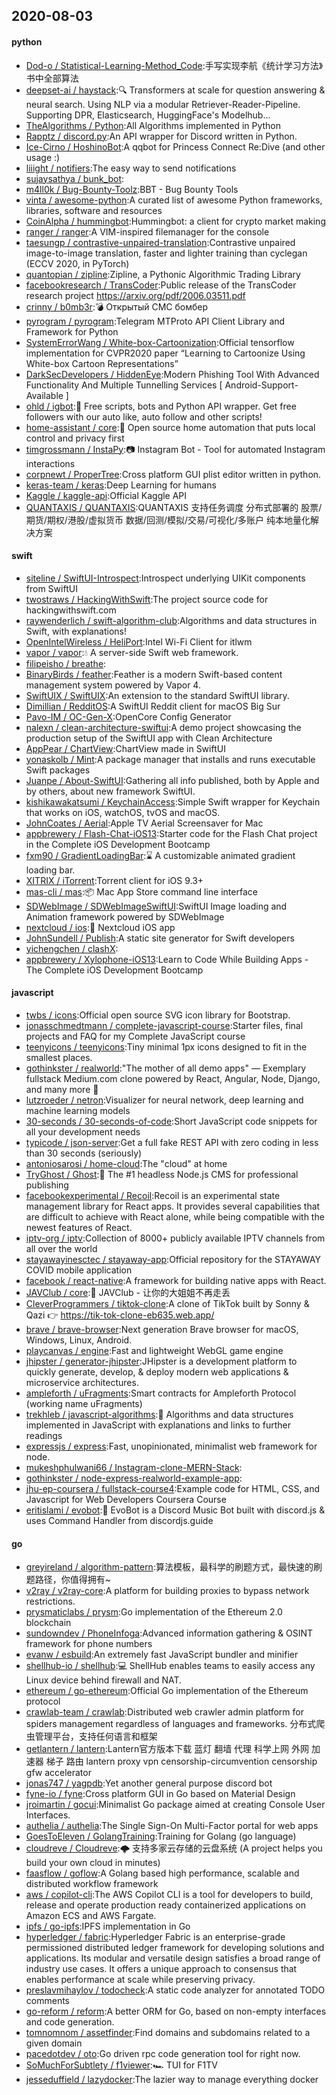 ## 2020-08-03

#### python
* [Dod-o / Statistical-Learning-Method_Code](https://github.com/Dod-o/Statistical-Learning-Method_Code):手写实现李航《统计学习方法》书中全部算法
* [deepset-ai / haystack](https://github.com/deepset-ai/haystack):🔍
Transformers at scale for question answering & neural search. Using NLP via a modular Retriever-Reader-Pipeline. Supporting DPR, Elasticsearch, HuggingFace's Modelhub...
* [TheAlgorithms / Python](https://github.com/TheAlgorithms/Python):All Algorithms implemented in Python
* [Rapptz / discord.py](https://github.com/Rapptz/discord.py):An API wrapper for Discord written in Python.
* [Ice-Cirno / HoshinoBot](https://github.com/Ice-Cirno/HoshinoBot):A qqbot for Princess Connect Re:Dive (and other usage :)
* [liiight / notifiers](https://github.com/liiight/notifiers):The easy way to send notifications
* [sujaysathya / bunk_bot](https://github.com/sujaysathya/bunk_bot):
* [m4ll0k / Bug-Bounty-Toolz](https://github.com/m4ll0k/Bug-Bounty-Toolz):BBT - Bug Bounty Tools
* [vinta / awesome-python](https://github.com/vinta/awesome-python):A curated list of awesome Python frameworks, libraries, software and resources
* [CoinAlpha / hummingbot](https://github.com/CoinAlpha/hummingbot):Hummingbot: a client for crypto market making
* [ranger / ranger](https://github.com/ranger/ranger):A VIM-inspired filemanager for the console
* [taesungp / contrastive-unpaired-translation](https://github.com/taesungp/contrastive-unpaired-translation):Contrastive unpaired image-to-image translation, faster and lighter training than cyclegan (ECCV 2020, in PyTorch)
* [quantopian / zipline](https://github.com/quantopian/zipline):Zipline, a Pythonic Algorithmic Trading Library
* [facebookresearch / TransCoder](https://github.com/facebookresearch/TransCoder):Public release of the TransCoder research project https://arxiv.org/pdf/2006.03511.pdf
* [crinny / b0mb3r](https://github.com/crinny/b0mb3r):💣
Открытый СМС бомбер
* [pyrogram / pyrogram](https://github.com/pyrogram/pyrogram):Telegram MTProto API Client Library and Framework for Python
* [SystemErrorWang / White-box-Cartoonization](https://github.com/SystemErrorWang/White-box-Cartoonization):Official tensorflow implementation for CVPR2020 paper “Learning to Cartoonize Using White-box Cartoon Representations”
* [DarkSecDevelopers / HiddenEye](https://github.com/DarkSecDevelopers/HiddenEye):Modern Phishing Tool With Advanced Functionality And Multiple Tunnelling Services [ Android-Support-Available ]
* [ohld / igbot](https://github.com/ohld/igbot):🐙
Free scripts, bots and Python API wrapper. Get free followers with our auto like, auto follow and other scripts!
* [home-assistant / core](https://github.com/home-assistant/core):🏡
Open source home automation that puts local control and privacy first
* [timgrossmann / InstaPy](https://github.com/timgrossmann/InstaPy):📷
Instagram Bot - Tool for automated Instagram interactions
* [corpnewt / ProperTree](https://github.com/corpnewt/ProperTree):Cross platform GUI plist editor written in python.
* [keras-team / keras](https://github.com/keras-team/keras):Deep Learning for humans
* [Kaggle / kaggle-api](https://github.com/Kaggle/kaggle-api):Official Kaggle API
* [QUANTAXIS / QUANTAXIS](https://github.com/QUANTAXIS/QUANTAXIS):QUANTAXIS 支持任务调度 分布式部署的 股票/期货/期权/港股/虚拟货币 数据/回测/模拟/交易/可视化/多账户 纯本地量化解决方案

#### swift
* [siteline / SwiftUI-Introspect](https://github.com/siteline/SwiftUI-Introspect):Introspect underlying UIKit components from SwiftUI
* [twostraws / HackingWithSwift](https://github.com/twostraws/HackingWithSwift):The project source code for hackingwithswift.com
* [raywenderlich / swift-algorithm-club](https://github.com/raywenderlich/swift-algorithm-club):Algorithms and data structures in Swift, with explanations!
* [OpenIntelWireless / HeliPort](https://github.com/OpenIntelWireless/HeliPort):Intel Wi-Fi Client for itlwm
* [vapor / vapor](https://github.com/vapor/vapor):💧
A server-side Swift web framework.
* [filipeisho / breathe](https://github.com/filipeisho/breathe):
* [BinaryBirds / feather](https://github.com/BinaryBirds/feather):Feather is a modern Swift-based content management system powered by Vapor 4.
* [SwiftUIX / SwiftUIX](https://github.com/SwiftUIX/SwiftUIX):An extension to the standard SwiftUI library.
* [Dimillian / RedditOS](https://github.com/Dimillian/RedditOS):A SwiftUI Reddit client for macOS Big Sur
* [Pavo-IM / OC-Gen-X](https://github.com/Pavo-IM/OC-Gen-X):OpenCore Config Generator
* [nalexn / clean-architecture-swiftui](https://github.com/nalexn/clean-architecture-swiftui):A demo project showcasing the production setup of the SwiftUI app with Clean Architecture
* [AppPear / ChartView](https://github.com/AppPear/ChartView):ChartView made in SwiftUI
* [yonaskolb / Mint](https://github.com/yonaskolb/Mint):A package manager that installs and runs executable Swift packages
* [Juanpe / About-SwiftUI](https://github.com/Juanpe/About-SwiftUI):Gathering all info published, both by Apple and by others, about new framework SwiftUI.
* [kishikawakatsumi / KeychainAccess](https://github.com/kishikawakatsumi/KeychainAccess):Simple Swift wrapper for Keychain that works on iOS, watchOS, tvOS and macOS.
* [JohnCoates / Aerial](https://github.com/JohnCoates/Aerial):Apple TV Aerial Screensaver for Mac
* [appbrewery / Flash-Chat-iOS13](https://github.com/appbrewery/Flash-Chat-iOS13):Starter code for the Flash Chat project in the Complete iOS Development Bootcamp
* [fxm90 / GradientLoadingBar](https://github.com/fxm90/GradientLoadingBar):⌛️
A customizable animated gradient loading bar.
* [XITRIX / iTorrent](https://github.com/XITRIX/iTorrent):Torrent client for iOS 9.3+
* [mas-cli / mas](https://github.com/mas-cli/mas):📦
Mac App Store command line interface
* [SDWebImage / SDWebImageSwiftUI](https://github.com/SDWebImage/SDWebImageSwiftUI):SwiftUI Image loading and Animation framework powered by SDWebImage
* [nextcloud / ios](https://github.com/nextcloud/ios):📱
Nextcloud iOS app
* [JohnSundell / Publish](https://github.com/JohnSundell/Publish):A static site generator for Swift developers
* [yichengchen / clashX](https://github.com/yichengchen/clashX):
* [appbrewery / Xylophone-iOS13](https://github.com/appbrewery/Xylophone-iOS13):Learn to Code While Building Apps - The Complete iOS Development Bootcamp

#### javascript
* [twbs / icons](https://github.com/twbs/icons):Official open source SVG icon library for Bootstrap.
* [jonasschmedtmann / complete-javascript-course](https://github.com/jonasschmedtmann/complete-javascript-course):Starter files, final projects and FAQ for my Complete JavaScript course
* [teenyicons / teenyicons](https://github.com/teenyicons/teenyicons):Tiny minimal 1px icons designed to fit in the smallest places.
* [gothinkster / realworld](https://github.com/gothinkster/realworld):"The mother of all demo apps" — Exemplary fullstack Medium.com clone powered by React, Angular, Node, Django, and many more
🏅
* [lutzroeder / netron](https://github.com/lutzroeder/netron):Visualizer for neural network, deep learning and machine learning models
* [30-seconds / 30-seconds-of-code](https://github.com/30-seconds/30-seconds-of-code):Short JavaScript code snippets for all your development needs
* [typicode / json-server](https://github.com/typicode/json-server):Get a full fake REST API with zero coding in less than 30 seconds (seriously)
* [antoniosarosi / home-cloud](https://github.com/antoniosarosi/home-cloud):The "cloud" at home
* [TryGhost / Ghost](https://github.com/TryGhost/Ghost):👻
The #1 headless Node.js CMS for professional publishing
* [facebookexperimental / Recoil](https://github.com/facebookexperimental/Recoil):Recoil is an experimental state management library for React apps. It provides several capabilities that are difficult to achieve with React alone, while being compatible with the newest features of React.
* [iptv-org / iptv](https://github.com/iptv-org/iptv):Collection of 8000+ publicly available IPTV channels from all over the world
* [stayawayinesctec / stayaway-app](https://github.com/stayawayinesctec/stayaway-app):Official repository for the STAYAWAY COVID mobile application
* [facebook / react-native](https://github.com/facebook/react-native):A framework for building native apps with React.
* [JAVClub / core](https://github.com/JAVClub/core):🔞
JAVClub - 让你的大姐姐不再走丢
* [CleverProgrammers / tiktok-clone](https://github.com/CleverProgrammers/tiktok-clone):A clone of TikTok built by Sonny & Qazi
👉
https://tik-tok-clone-eb635.web.app/
* [brave / brave-browser](https://github.com/brave/brave-browser):Next generation Brave browser for macOS, Windows, Linux, Android.
* [playcanvas / engine](https://github.com/playcanvas/engine):Fast and lightweight WebGL game engine
* [jhipster / generator-jhipster](https://github.com/jhipster/generator-jhipster):JHipster is a development platform to quickly generate, develop, & deploy modern web applications & microservice architectures.
* [ampleforth / uFragments](https://github.com/ampleforth/uFragments):Smart contracts for Ampleforth Protocol (working name uFragments)
* [trekhleb / javascript-algorithms](https://github.com/trekhleb/javascript-algorithms):📝
Algorithms and data structures implemented in JavaScript with explanations and links to further readings
* [expressjs / express](https://github.com/expressjs/express):Fast, unopinionated, minimalist web framework for node.
* [mukeshphulwani66 / Instagram-clone-MERN-Stack](https://github.com/mukeshphulwani66/Instagram-clone-MERN-Stack):
* [gothinkster / node-express-realworld-example-app](https://github.com/gothinkster/node-express-realworld-example-app):
* [jhu-ep-coursera / fullstack-course4](https://github.com/jhu-ep-coursera/fullstack-course4):Example code for HTML, CSS, and Javascript for Web Developers Coursera Course
* [eritislami / evobot](https://github.com/eritislami/evobot):🤖
EvoBot is a Discord Music Bot built with discord.js & uses Command Handler from discordjs.guide

#### go
* [greyireland / algorithm-pattern](https://github.com/greyireland/algorithm-pattern):算法模板，最科学的刷题方式，最快速的刷题路径，你值得拥有~
* [v2ray / v2ray-core](https://github.com/v2ray/v2ray-core):A platform for building proxies to bypass network restrictions.
* [prysmaticlabs / prysm](https://github.com/prysmaticlabs/prysm):Go implementation of the Ethereum 2.0 blockchain
* [sundowndev / PhoneInfoga](https://github.com/sundowndev/PhoneInfoga):Advanced information gathering & OSINT framework for phone numbers
* [evanw / esbuild](https://github.com/evanw/esbuild):An extremely fast JavaScript bundler and minifier
* [shellhub-io / shellhub](https://github.com/shellhub-io/shellhub):💻
ShellHub enables teams to easily access any Linux device behind firewall and NAT.
* [ethereum / go-ethereum](https://github.com/ethereum/go-ethereum):Official Go implementation of the Ethereum protocol
* [crawlab-team / crawlab](https://github.com/crawlab-team/crawlab):Distributed web crawler admin platform for spiders management regardless of languages and frameworks. 分布式爬虫管理平台，支持任何语言和框架
* [getlantern / lantern](https://github.com/getlantern/lantern):Lantern官方版本下载 蓝灯 翻墙 代理 科学上网 外网 加速器 梯子 路由 lantern proxy vpn censorship-circumvention censorship gfw accelerator
* [jonas747 / yagpdb](https://github.com/jonas747/yagpdb):Yet another general purpose discord bot
* [fyne-io / fyne](https://github.com/fyne-io/fyne):Cross platform GUI in Go based on Material Design
* [jroimartin / gocui](https://github.com/jroimartin/gocui):Minimalist Go package aimed at creating Console User Interfaces.
* [authelia / authelia](https://github.com/authelia/authelia):The Single Sign-On Multi-Factor portal for web apps
* [GoesToEleven / GolangTraining](https://github.com/GoesToEleven/GolangTraining):Training for Golang (go language)
* [cloudreve / Cloudreve](https://github.com/cloudreve/Cloudreve):🌩
支持多家云存储的云盘系统 (A project helps you build your own cloud in minutes)
* [faasflow / goflow](https://github.com/faasflow/goflow):A Golang based high performance, scalable and distributed workflow framework
* [aws / copilot-cli](https://github.com/aws/copilot-cli):The AWS Copilot CLI is a tool for developers to build, release and operate production ready containerized applications on Amazon ECS and AWS Fargate.
* [ipfs / go-ipfs](https://github.com/ipfs/go-ipfs):IPFS implementation in Go
* [hyperledger / fabric](https://github.com/hyperledger/fabric):Hyperledger Fabric is an enterprise-grade permissioned distributed ledger framework for developing solutions and applications. Its modular and versatile design satisfies a broad range of industry use cases. It offers a unique approach to consensus that enables performance at scale while preserving privacy.
* [preslavmihaylov / todocheck](https://github.com/preslavmihaylov/todocheck):A static code analyzer for annotated TODO comments
* [go-reform / reform](https://github.com/go-reform/reform):A better ORM for Go, based on non-empty interfaces and code generation.
* [tomnomnom / assetfinder](https://github.com/tomnomnom/assetfinder):Find domains and subdomains related to a given domain
* [pacedotdev / oto](https://github.com/pacedotdev/oto):Go driven rpc code generation tool for right now.
* [SoMuchForSubtlety / f1viewer](https://github.com/SoMuchForSubtlety/f1viewer):🏎️
TUI for F1TV
* [jesseduffield / lazydocker](https://github.com/jesseduffield/lazydocker):The lazier way to manage everything docker
